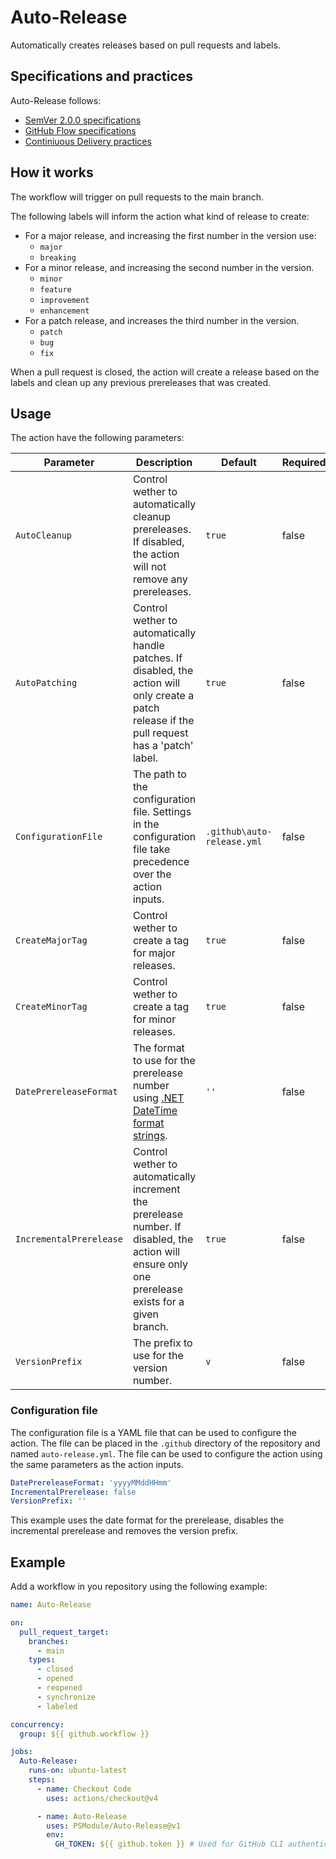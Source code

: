 # Auto-Release

Automatically creates releases based on pull requests and labels.

## Specifications and practices

Auto-Release follows:

- [SemVer 2.0.0 specifications](https://semver.org)
- [GitHub Flow specifications](https://docs.github.com/en/get-started/using-github/github-flow)
- [Continiuous Delivery practices](https://en.wikipedia.org/wiki/Continuous_delivery)


## How it works

The workflow will trigger on pull requests to the main branch.

The following labels will inform the action what kind of release to create:
- For a major release, and increasing the first number in the version use:
  - `major`
  - `breaking`
- For a minor release, and increasing the second number in the version.
  - `minor`
  - `feature`
  - `improvement`
  - `enhancement`
- For a patch release, and increases the third number in the version.
  - `patch`
  - `bug`
  - `fix`

When a pull request is closed, the action will create a release based on the labels and clean up any previous prereleases that was created.


## Usage

The action have the following parameters:

| Parameter | Description | Default | Required |
| --- | --- | --- | --- |
| `AutoCleanup`| Control wether to automatically cleanup prereleases. If disabled, the action will not remove any prereleases. | `true` | false |
| `AutoPatching` | Control wether to automatically handle patches. If disabled, the action will only create a patch release if the pull request has a 'patch' label. | `true` | false |
| `ConfigurationFile` | The path to the configuration file. Settings in the configuration file take precedence over the action inputs. | `.github\auto-release.yml` | false |
| `CreateMajorTag` | Control wether to create a tag for major releases. | `true` | false |
| `CreateMinorTag` | Control wether to create a tag for minor releases. | `true` | false |
| `DatePrereleaseFormat` | The format to use for the prerelease number using [.NET DateTime format strings](https://learn.microsoft.com/en-us/dotnet/standard/base-types/standard-date-and-time-format-strings). | `''` | false |
| `IncrementalPrerelease` | Control wether to automatically increment the prerelease number. If disabled, the action will ensure only one prerelease exists for a given branch. | `true` | false |
| `VersionPrefix` | The prefix to use for the version number. | `v` | false |

### Configuration file

The configuration file is a YAML file that can be used to configure the action.
The file can be placed in the `.github` directory of the repository and named `auto-release.yml`.
The file can be used to configure the action using the same parameters as the action inputs.

```yaml
DatePrereleaseFormat: 'yyyyMMddHHmm'
IncrementalPrerelease: false
VersionPrefix: ''
```

This example uses the date format for the prerelease, disables the incremental prerelease and removes the version prefix.

## Example
Add a workflow in you repository using the following example:

```yaml
name: Auto-Release

on:
  pull_request_target:
    branches:
      - main
    types:
      - closed
      - opened
      - reopened
      - synchronize
      - labeled

concurrency:
  group: ${{ github.workflow }}

jobs:
  Auto-Release:
    runs-on: ubuntu-latest
    steps:
      - name: Checkout Code
        uses: actions/checkout@v4

      - name: Auto-Release
        uses: PSModule/Auto-Release@v1
        env:
          GH_TOKEN: ${{ github.token }} # Used for GitHub CLI authentication
```
